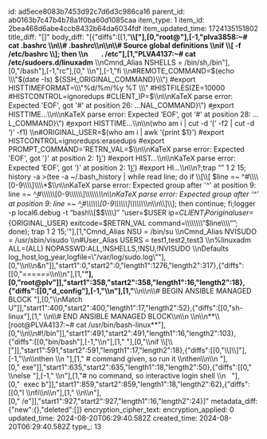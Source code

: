 id: ad5ece8083b7453d92c7d6d3c986ca16
parent_id: ab0163b7c47b4b78a1f0ba60d1085caa
item_type: 1
item_id: 2bea468d6abe4ccb8432b64da6034fdf
item_updated_time: 1724135151802
title_diff: "[]"
body_diff: "[{\"diffs\":[[1,\"**\\\\[\"],[0,\"root@\"],[-1,\"plva3858:~# cat .bashrc  \\\n\\\\# .bashrc\\\n\\\n\\\\# Source global definitions  \\\nif \\\\[ -f /etc/bashrc \\\\]; then  \\\n        . /etc\"],[1,\"PLVA4137:~# cat /etc/sudoers.d/linuxadm**  \\\nCmnd_Alias NSHELLS = /bin/sh,/bin\"],[0,\"/bash\"],[-1,\"rc\"],[0,\"  \\\n\"],[-1,\"fi  \\\n#REMOTE_COMMAND=$(echo \\\"$(date -Is) ${SSH_ORIGINAL_COMMAND}\\\") #export HISTTIMEFORMAT=\\\"%d/%m/%y %T \\\" #HISTFILESIZE=10000 #HISTCONTROL=ignoredups #CLIENT_IP=$\\\n\\\nKaTeX parse error: Expected 'EOF', got '#' at position 26: …NAL_COMMAND}\\\") #̲export HISTTIME…\\\n\\\nKaTeX parse error: Expected ‘EOF’, got ‘#’ at position 28: …L_COMMAND}\\\") #̲export HISTTIME…\\\n\\\n(who am i | cut -d ‘(’ -f2 | cut -d ‘)’ -f1)  \\\n#ORIGINAL_USER=$(who am i | awk ‘{print $1}') #export HISTCONTROL=ignoredups:erasedups #export PROMPT_COMMAND='RETRN_VAL=$\\\n\\\nKaTeX parse error: Expected 'EOF', got '}' at position 2: 1}̲') #export HIST…\\\n\\\nKaTeX parse error: Expected ‘EOF’, got ‘}’ at position 2: 1}̲’) #export HI…\\\n\\\n?;trap “” 1 2 15; history -a >(tee -a ~/.bash_history | while read line; do if \\\\[\\\\[ $line =~ ^#\\\\[0-9\\\\]\\\\*$\\\n\\\nKaTeX parse error: Expected group after '^' at position 9: line =~ ^̲#\\\\\\\\\\\\[0-9\\\\\\\\\\\\]\\\\\\\\\\\\*\\\n\\\nKaTeX parse error: Expected group after ‘^’ at position 9: line =~ ^̲#\\\\\\\\\\\\[0-9\\\\\\\\\\\\]\\\\\\\\\\\\*\\\n\\\n\\\\]\\\\]; then continue; fi;logger -p local6.debug -t “bash\\\\[$$\\\\]” “user=$USER ip=${CLIENT_IP} originaluser=${ORIGINAL_USER} exitcode=$RETRN_VAL command=\\\\\\\\”$line\\\\\\\\“”; done); trap 1 2 15;’\"],[1,\"Cmnd_Alias NSU = /bin/su  \\\nCmnd_Alias NVISUDO = /usr/sbin/visudo  \\\n#User_Alias USERS = test1,test2,test3  \\\n%linuxadm ALL=(ALL) NOPASSWD:ALL,!NSHELLS,!NSU,!NVISUDO  \\\nDefaults log_host,log_year,logfile=\\\"/var/log/sudo.log\\\"\"],[0,\"\\\n\\\n&n\"]],\"start1\":0,\"start2\":0,\"length1\":1276,\"length2\":317},{\"diffs\":[[0,\"======\\\n\\\n\"],[1,\"**\"],[0,\"root@plv\"]],\"start1\":358,\"start2\":358,\"length1\":16,\"length2\":18},{\"diffs\":[[0,\"d_config\"],[-1,\"\\\n\"],[1,\"**\\\n\\\n\\\\# BEGIN ANSIBLE MANAGED BLOCK  \"],[0,\"\\\nMatch U\"]],\"start1\":400,\"start2\":400,\"length1\":17,\"length2\":52},{\"diffs\":[[0,\"sh-linux\"],[1,\"  \\\n\\\\# END ANSIBLE MANAGED BLOCK\\\n\\\n&nbsp;\\\n\\\n**\\\\[root@PLVA4137:~# cat /usr/bin/bash-linux**\"],[0,\"\\\n\\\n#!/bin\"]],\"start1\":491,\"start2\":491,\"length1\":16,\"length2\":103},{\"diffs\":[[0,\"bin/bash\"],[-1,\"\\\n\"],[1,\"  \"],[0,\"\\\nif \\\\[\\\\[\"]],\"start1\":591,\"start2\":591,\"length1\":17,\"length2\":18},{\"diffs\":[[0,\"\\\\]\\\\]\"],[-1,\"\\\n\\\nthen  \\\n \"],[1,\" # command given, so run it  \\\nthen\\\n\\\n&nbsp;\"],[0,\" exe\"]],\"start1\":635,\"start2\":635,\"length1\":18,\"length2\":50},{\"diffs\":[[0,\"  \\\nelse \"],[-1,\" \\\n\"],[1,\"# no command, so interactive login shell  \\\n   \"],[0,\"  exec b\"]],\"start1\":859,\"start2\":859,\"length1\":18,\"length2\":62},{\"diffs\":[[0,\"l  \\\nfi\\\n\\\n\"],[1,\"&nbsp;\\\n\\\n\"],[0,\"&nbsp;/e\"]],\"start1\":927,\"start2\":927,\"length1\":16,\"length2\":24}]"
metadata_diff: {"new":{},"deleted":[]}
encryption_cipher_text: 
encryption_applied: 0
updated_time: 2024-08-20T06:29:40.582Z
created_time: 2024-08-20T06:29:40.582Z
type_: 13